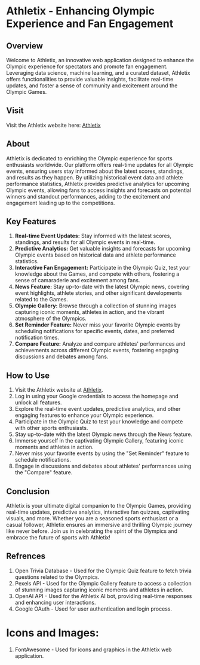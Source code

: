 # Athletix - Enhancing Olympic Experience and Fan Engagement

## Overview
Welcome to Athletix, an innovative web application designed to enhance the Olympic experience for spectators and promote fan engagement. Leveraging data science, machine learning, and a curated dataset, Athletix offers functionalities to provide valuable insights, facilitate real-time updates, and foster a sense of community and excitement around the Olympic Games.

## Visit
Visit the Athletix website here: [Athletix](http://athletix.netlify.app)

## About
Athletix is dedicated to enriching the Olympic experience for sports enthusiasts worldwide. Our platform offers real-time updates for all Olympic events, ensuring users stay informed about the latest scores, standings, and results as they happen. By utilizing historical event data and athlete performance statistics, Athletix provides predictive analytics for upcoming Olympic events, allowing fans to access insights and forecasts on potential winners and standout performances, adding to the excitement and engagement leading up to the competitions.

## Key Features
1. **Real-time Event Updates:** Stay informed with the latest scores, standings, and results for all Olympic events in real-time.
2. **Predictive Analytics:** Get valuable insights and forecasts for upcoming Olympic events based on historical data and athlete performance statistics.
3. **Interactive Fan Engagement:** Participate in the Olympic Quiz, test your knowledge about the Games, and compete with others, fostering a sense of camaraderie and excitement among fans.
4. **News Feature:** Stay up-to-date with the latest Olympic news, covering event highlights, athlete stories, and other significant developments related to the Games.
5. **Olympic Gallery:** Browse through a collection of stunning images capturing iconic moments, athletes in action, and the vibrant atmosphere of the Olympics.
6. **Set Reminder Feature:** Never miss your favorite Olympic events by scheduling notifications for specific events, dates, and preferred notification times.
7. **Compare Feature:** Analyze and compare athletes' performances and achievements across different Olympic events, fostering engaging discussions and debates among fans.

## How to Use
1. Visit the Athletix website at [Athletix](http://athletix.netlify.app).
2. Log in using your Google credentials to access the homepage and unlock all features.
3. Explore the real-time event updates, predictive analytics, and other engaging features to enhance your Olympic experience.
4. Participate in the Olympic Quiz to test your knowledge and compete with other sports enthusiasts.
5. Stay up-to-date with the latest Olympic news through the News feature.
6. Immerse yourself in the captivating Olympic Gallery, featuring iconic moments and athletes in action.
7. Never miss your favorite events by using the "Set Reminder" feature to schedule notifications.
8. Engage in discussions and debates about athletes' performances using the "Compare" feature.

## Conclusion
Athletix is your ultimate digital companion to the Olympic Games, providing real-time updates, predictive analytics, interactive fan quizzes, captivating visuals, and more. Whether you are a seasoned sports enthusiast or a casual follower, Athletix ensures an immersive and thrilling Olympic journey like never before. Join us in celebrating the spirit of the Olympics and embrace the future of sports with Athletix!

## Refrences

1. Open Trivia Database - Used for the Olympic Quiz feature to fetch trivia questions related to the Olympics.
2. Pexels API - Used for the Olympic Gallery feature to access a collection of stunning images capturing iconic moments and athletes in action.
3. OpenAI API - Used for the Athletix AI bot, providing real-time responses and enhancing user interactions.
4. Google OAuth - Used for user authentication and login process.

# Icons and Images:

1. FontAwesome - Used for icons and graphics in the Athletix web application.
